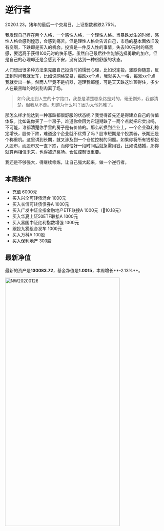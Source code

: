# 逆行者

2020.1.23，猪年的最后一个交易日，上证指数暴跌2.75%。

我发现自己存在两个人格，一个感性人格，一个理性人格。当暴跌发生的时候，感性人格会感到惶恐，会感到痛苦。但是理性人格会告诉自己，市场的基本面依旧没有变啊，下跌即是买入的机会。投资是一件反人性的事情，失去100元时的痛苦感，要远高于获得100元时的快乐感。虽然自己最后往往能够选择勇敢的加仓，但是自己的心理却还是会感到不安，没有达到一种很舒服的状态。

人们想出很多种方法来克服自己投资时的懦弱心理，比如说定投，涨跌你随意，反正到时间我就发车，比如说网格交易，每跌xx个点，我就买入一格，每涨xx个点我就卖出一格。然而人毕竟不是机器，道理我都懂，可是天天跌这谁顶得住，多少人在最黑暗的时刻割肉离了场。

> 如今我走到人生的十字路口，我总是清楚哪条路是对的，毫无例外，我都清楚，但我从不走。知道为什么吗？因为太他妈难了。

那怎么样才能达到一种涨跌都很舒服的状态呢？我觉得首先还是得建立自己的价值体系。比如说你买了一个房子，难道你会因为它短期跌了一两个点就把它卖出吗，不可能，谁都清楚你手里的房子是有价值的。那么转换到企业上，一个企业盈利稳定增长，股价下跌，难道这个企业就不优秀了吗？股市短期是个投票器，长期还是个称重机。这里讲到长期，就又涉及到一个仓位控制的问题。如果你将所有钱都投入股市，而股市又一直下跌，而你恰好一段时间后就急需用钱，比如说结婚，那你就算再相信未来，也得被迫离场。仓位控制很重要。

我还是不够强大，得继续修炼，让自己强大起来，做一个逆行者。

## 本周操作
- 充值 6000元
- 买入兴全可转债混合 1000元
- 买入长信可转债债券A 1000元
- 买入广发中证全指金融地产ETF联接A 1000元（🧧10.18元）
- 买入华夏上证50ETF联接A 1000元
- 买入富国中证红利指数增强 1000元
- 跟投九雾组合发车 1000元
- 买入万科A 100股
- 买入保利地产 300股

## 最新净值

最新的资产是**130083.72**，基金净值是**1.0015**，本周增长**-2.13%**。

 <img src="./_images/investment/NW20200126.PNG" width="375" height="812" alt="NW20200126" align="center"/>